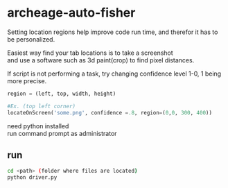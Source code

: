 # archeage-auto-fisher

Setting location regions help improve code run time, and therefor it has to be personalized.

Easiest way find your tab locations is to take a screenshot <br />
and use a software such as 3d paint(crop) to find pixel distances.

If script is not performing a task, try changing confidence level 1-0, 1 being more precise.

```python
region = (left, top, width, height)

#Ex. (top left corner)
locateOnScreen('some.png', confidence =.8, region=(0,0, 300, 400))


```

need python installed <br />
run command prompt as administrator 


 
 ## run
 ```bash
 cd <path> (folder where files are located)
 python driver.py
 ```
 
 
